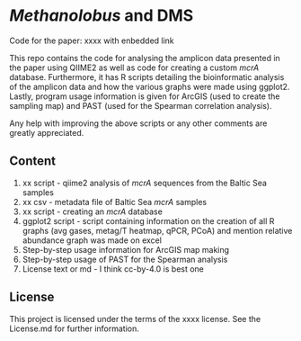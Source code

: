 # _Methanolobus_ and DMS
Code for the paper:
xxxx with enbedded link

This repo contains the code for analysing the amplicon data presented in the paper using QIIME2 as well as code for creating a custom _mcrA_ database. Furthermore, it has R scripts detailing the bioinformatic analysis of the amplicon data and how the various graphs were made using ggplot2. Lastly, program usage information is given for ArcGIS (used to create the sampling map) and PAST (used for the Spearman correlation analysis).

Any help with improving the above scripts or any other comments are greatly appreciated.  


## Content
1) xx script - qiime2 analysis of _mcrA_ sequences from the Baltic Sea samples
2) xx csv - metadata file of Baltic Sea _mcrA_ samples
3) xx script - creating an _mcrA_ database
4) ggplot2 script - script containing information on the creation of all R graphs (avg gases, metag/T heatmap, qPCR, PCoA) and mention relative abundance graph was made on excel
5) Step-by-step usage information for ArcGIS map making
6) Step-by-step usage of PAST for the Spearman analysis 
7) License text or md - I think cc-by-4.0 is best one

## License
This project is licensed under the terms of the xxxx license. See the License.md for further information.

